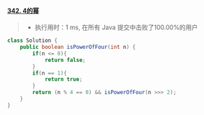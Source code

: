 #### [342. 4的幂](https://leetcode-cn.com/problems/power-of-four/)

> - 执行用时：1 ms, 在所有 Java 提交中击败了100.00%的用户

```java
class Solution {
    public boolean isPowerOfFour(int n) {
        if(n <= 0){
            return false;
        }
        if(n == 1){
            return true;
        }
        return (n % 4 == 0) && isPowerOfFour(n >>> 2);
    }
}
```


